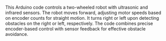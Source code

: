 This Arduino code controls a two-wheeled robot with ultrasonic and infrared sensors. The robot moves forward, adjusting motor speeds based on encoder counts for straight motion. It turns right or left upon detecting obstacles on the right or left, respectively. The code combines precise encoder-based control with sensor feedback for effective obstacle avoidance.




